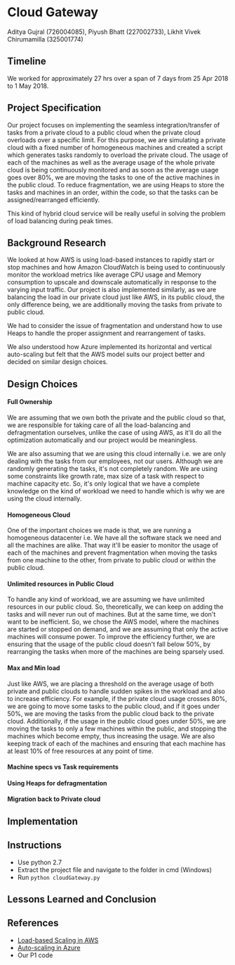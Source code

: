 # Cloud Gateway
Aditya Gujral (726004085), Piyush Bhatt (227002733), Likhit Vivek Chirumamilla (325001774)

## Timeline
We worked for approximately 27 hrs over a span of 7 days from 25 Apr 2018 to 1 May 2018.

## Project Specification
Our project focuses on implementing the seamless integration/transfer of tasks from a private cloud to a public cloud when the private cloud overloads over a specific limit. For this purpose, we are simulating a private cloud with a fixed number of homogeneous machines and created a script which generates tasks randomly to overload the private cloud. The usage of each of the machines as well as the average usage of the whole private cloud is being continuously monitored and as soon as the average usage goes over 80%, we are moving the tasks to one of the active machines in the public cloud. To reduce fragmentation, we are using Heaps to store the tasks and machines in an order, within the code, so that the tasks can be assigned/rearranged efficiently.

This kind of hybrid cloud service will be really useful in solving the problem of load balancing during peak times.

## Background Research
We looked at how AWS is using load-based instances to rapidly start or stop machines and how Amazon CloudWatch is being used to continuously monitor the workload metrics like average CPU usage and Memory consumption to upscale and downscale automatically in response to the varying input traffic. Our project is also implemented similarly, as we are balancing the load in our private cloud just like AWS, in its public cloud, the only difference being, we are additionally moving the tasks from private to public cloud.

We had to consider the issue of fragmentation and understand how to use Heaps to handle the proper assignment and rearrangement of tasks. 

We also understood how Azure implemented its horizontal and vertical auto-scaling but felt that the AWS model suits our project better and decided on similar design choices.

## Design Choices

#### Full Ownership
We are assuming that we own both the private and the public cloud so that, we are responsible for taking care of all the load-balancing and defragmentation ourselves, unlike the case of using AWS, as it'll do all the optimization automatically and our project would be meaningless. 

We are also assuming that we are using this cloud internally i.e. we are only dealing with the tasks from our employees, not our users. Although we are randomly generating the tasks, it's not completely random. We are using some constraints like growth rate, max size of a task with respect to machine capacity etc. So, it's only logical that we have a complete knowledge on the kind of workload we need to handle which is why we are using the cloud internally.

#### Homogeneous Cloud
One of the important choices we made is that, we are running a homogeneous datacenter i.e. We have all the software stack we need and all the machines are alike. That way it'll be easier to monitor the usage of each of the machines and prevent fragmentation when moving the tasks from one machine to the other, from private to public cloud or within the public cloud.

#### Unlimited resources in Public Cloud
To handle any kind of workload, we are assuming we have unlimited resources in our public cloud. So, theoretically, we can keep on adding the tasks and will never run out of machines. But at the same time, we don't want to be inefficient. So, we chose the AWS model, where the machines are started or stopped on demand, and we are assuming that only the active machines will consume power. To improve the efficiency further, we are ensuring that the usage of the public cloud doesn't fall below 50%, by rearranging the tasks when more of the machines are being sparsely used.

#### Max and Min load
Just like AWS, we are placing a threshold on the average usage of both private and public clouds to handle sudden spikes in the workload and also to increase efficiency. For example, if the private cloud usage crosses 80%, we are going to move some tasks to the public cloud, and if it goes under 50%, we are moving the tasks from the public cloud back to the private cloud. Additionally, if the usage in the public cloud goes under 50%, we are moving the tasks to only a few machines within the public, and stopping the machines which become empty, thus increasing the usage. We are also keeping track of each of the machines and ensuring that each machine has at least 10% of free resources at any point of time.

#### Machine specs vs Task requirements

#### Using Heaps for defragmentation

#### Migration back to Private cloud

## Implementation

## Instructions
* Use python 2.7
* Extract the project file and navigate to the folder in cmd (Windows)
* Run ```python cloudGateway.py```

## Lessons Learned and Conclusion

## References
* [Load-based Scaling in AWS](https://docs.aws.amazon.com/opsworks/latest/userguide/workinginstances-autoscaling-loadbased.html)
* [Auto-scaling in Azure](https://docs.microsoft.com/en-us/azure/architecture/best-practices/auto-scaling)
* Our P1 code

